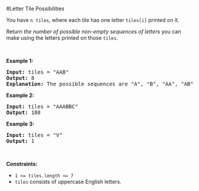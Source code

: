 #Letter Tile Possibilities
<p>You have <code>n</code>  <code>tiles</code>, where each tile has one letter <code>tiles[i]</code> printed on it.</p>
<p>Return <em>the number of possible non-empty sequences of letters</em> you can make using the letters printed on those <code>tiles</code>.</p>
<p> </p>
<p><strong class="example">Example 1:</strong></p>
<pre><strong>Input:</strong> tiles = "AAB"
<strong>Output:</strong> 8
<strong>Explanation: </strong>The possible sequences are "A", "B", "AA", "AB", "BA", "AAB", "ABA", "BAA".
</pre>
<p><strong class="example">Example 2:</strong></p>
<pre><strong>Input:</strong> tiles = "AAABBC"
<strong>Output:</strong> 188
</pre>
<p><strong class="example">Example 3:</strong></p>
<pre><strong>Input:</strong> tiles = "V"
<strong>Output:</strong> 1
</pre>
<p> </p>
<p><strong>Constraints:</strong></p>
<ul>
<li><code>1 &lt;= tiles.length &lt;= 7</code></li>
<li><code>tiles</code> consists of uppercase English letters.</li>
</ul>
